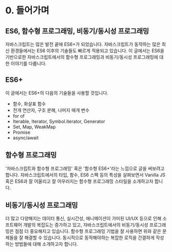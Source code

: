 # 0. 들어가며

## ES6, 함수형 프로그래밍, 비동기/동시성 프로그래밍

자바스크립트는 많은 발전 끝에 ES6+가 되었습니다. 자바스크립트가 동작하는 많은 최신 환경들에서는 ES6 이후의 기술들도 빠르게 적용되고 있습니다. 이 글에서는 ES6을 기반으로한 자바스크립트에서의 함수형 프로그래밍과 비동기/동시성 프로그래밍에 대한 이야기를 다룹니다.

## ES6+

이 글에서는 ES6+의 다음의 기술들을 사용할 것입니다.

- 함수, 화살표 함수
- 전개 연산자, 구조 분해, 나머지 매개 변수
- for of
- Iterable, Iterator, Symbol.iterator, Generator
- Set, Map, WeakMap
- Promise
- async/await

## 함수형 프로그래밍

'자바스크립트와 함수형 프로그래밍' 혹은 '함수형 ES6+'라는 느낌으로 글을 써보려고 합니다. 자바스크립트에서의 타입, 함수, ES6 스펙 등의 특성을 살펴보면서 Vanilla JS 혹은 ES6과 잘 어울리고 잘 어우러지는 함수형 프로그래밍 스타일을 소개하고자 합니다.

## 비동기/동시성 프로그래밍

더 많고 다양해지는 데이터 통신, 실시간성, 애니메이션이 가미된 UI/UX 등으로 인해 소프트웨어 개발의 복잡도는 증가하고 있고, 자바스크립트에서의 비동기/동시성 프로그래밍은 점점 더 중요해지고 있습니다. 함수형 프로그래밍 기법을 잘 사용하면 위와 같은 문제들을 잘 해결할 수 있습니다. 동시적으로 동작해야하는 복잡한 로직을 간결하게 작성하는 방법들에 대해 소개하고자 합니다.
